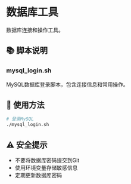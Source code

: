 # 数据库工具

数据库连接和操作工具。

## 📚 脚本说明

### mysql_login.sh
MySQL数据库登录脚本，包含连接信息和常用操作。

## 🚀 使用方法

```bash
# 登录MySQL
./mysql_login.sh
```

## ⚠️ 安全提示

- 不要将数据库密码提交到Git
- 使用环境变量存储敏感信息
- 定期更新数据库密码

